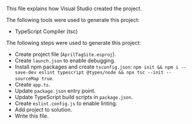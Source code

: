 This file explains how Visual Studio created the project.

The following tools were used to generate this project:
- TypeScript Compiler (tsc)

The following steps were used to generate this project:
- Create project file (`AprilTagSite.esproj`).
- Create `launch.json` to enable debugging.
- Install npm packages and create `tsconfig.json`: `npm init && npm i --save-dev eslint typescript @types/node && npx tsc --init --sourceMap true`.
- Create `app.ts`.
- Update `package.json` entry point.
- Update TypeScript build scripts in `package.json`.
- Create `eslint.config.js` to enable linting.
- Add project to solution.
- Write this file.
